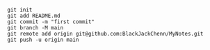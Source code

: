 
    git init
    git add README.md
    git commit -m "first commit"
    git branch -M main
    git remote add origin git@github.com:BlackJackChenn/MyNotes.git
    git push -u origin main


